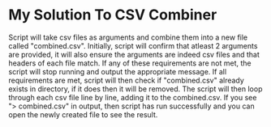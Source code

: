 # My Solution To CSV Combiner

Script will take csv files as arguments and combine them into a new file called "combined.csv". Initially, script will confirm that atleast 2 arguments are provided, it will also ensure the arguments are indeed csv files and that headers of each file match. If any of these requirements are not met, the script will stop running and output the appropriate message. If all requirements are met, script will then check if "combined.csv" already exists in directory, if it does then it will be removed. The script will then loop through each csv file line by line, adding it to the combined.csv. If you see "> combined.csv" in output, then script has run successfully and you can open the newly created file to see the result.